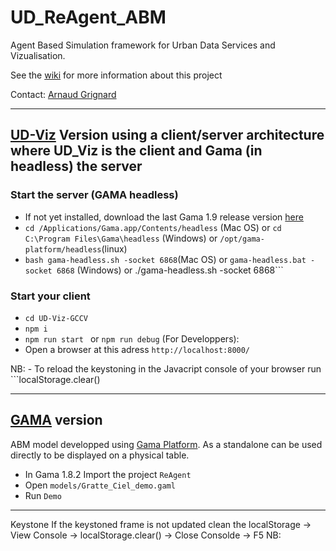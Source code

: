 # UD_ReAgent_ABM
Agent Based Simulation framework for Urban Data Services and Vizualisation.

See the [wiki](https://github.com/VCityTeam/UD_ReAgent_ABM/wiki) for more information about this project

Contact: [Arnaud Grignard](https://github.com/agrignard) 

----------------------------------------------------------------------------------------------------------




## [UD-Viz](https://github.com/VCityTeam/UD-Viz) Version using a client/server architecture where UD_Viz is the client and Gama (in headless) the server

### Start the server (GAMA headless) 

- If not yet installed, download the last Gama 1.9 release version [here](https://github.com/gama-platform/gama/releases/tag/1.9.0) 
- ``` cd /Applications/Gama.app/Contents/headless ``` (Mac OS) or ```cd C:\Program Files\Gama\headless``` (Windows) or ```/opt/gama-platform/headless```(linux)
- ``` bash gama-headless.sh -socket 6868 ```(Mac OS)   or ```gama-headless.bat -socket 6868``` (Windows) or ./gama-headless.sh -socket 6868```

### Start your client

- ``` cd UD-Viz-GCCV ```
- ``` npm i ```
- ```npm run start ``` or ```npm run debug``` (For Developpers):
- Open a browser at this adress ```http://localhost:8000/```


NB: - To reload the keystoning in the Javacript console of your browser run ```localStorage.clear()



----------------------------------------------------------------------------------------------------------
## [GAMA](https://gama-platform.org/) version
ABM model developped using [Gama Platform](https://gama-platform.org/). As a standalone can be used directly to be displayed on a physical table. 

- In Gama 1.8.2 Import the project ```ReAgent```
- Open ```models/Gratte_Ciel_demo.gaml```
- Run ```Demo```

----------------------------------------------------------------------------------------------------------
Keystone
If the keystoned frame is not updated clean the localStorage
-> View Console -> localStorage.clear()
-> Close Consolde
-> F5
NB: 
